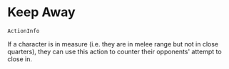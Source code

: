 # Keep Away

`ActionInfo`

If a character is in measure (i.e. they are in melee range but not in close quarters), they can use this action to counter their opponents' attempt to close in.
